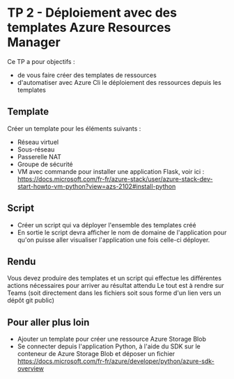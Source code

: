 # TP 2 - Déploiement avec des templates Azure Resources Manager

Ce TP a pour objectifs : 
* de vous faire créer des templates de ressources
* d'automatiser avec Azure Cli le déploiement des ressources depuis les templates


## Template

Créer un template pour les éléments suivants : 
* Réseau virtuel
* Sous-réseau
* Passerelle NAT
* Groupe de sécurité 
* VM avec commande pour installer une application Flask, voir ici : https://docs.microsoft.com/fr-fr/azure-stack/user/azure-stack-dev-start-howto-vm-python?view=azs-2102#install-python 

## Script 

* Créer un script qui va déployer l'ensemble des templates créé 
* En sortie le script devra afficher le nom de domaine de l'application pour qu'on puisse aller visualiser l'application une fois celle-ci déployer.


## Rendu

Vous devez produire des templates et un script qui effectue les différentes actions nécessaires pour arriver au résultat attendu 
Le tout est à rendre sur Teams (soit directement dans les fichiers soit sous forme d'un lien vers un dépôt git public)

## Pour aller plus loin 
* Ajouter un template pour créer une ressource Azure Storage Blob
* Se connecter depuis l'application Python, à l'aide du SDK sur le conteneur de Azure Storage Blob et déposer un fichier https://docs.microsoft.com/fr-fr/azure/developer/python/azure-sdk-overview 